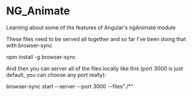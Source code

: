 # NG_Animate
Learning about some of the features of Angular's ngAnimate module

These files need to be served all together and so far I've been doing that with browser-sync

npm install -g browser-sync

And then you can server all of the files locally like this (port 3000 is just default, you can choose any port really):

browser-sync start --server --port 3000 --files"./*"
